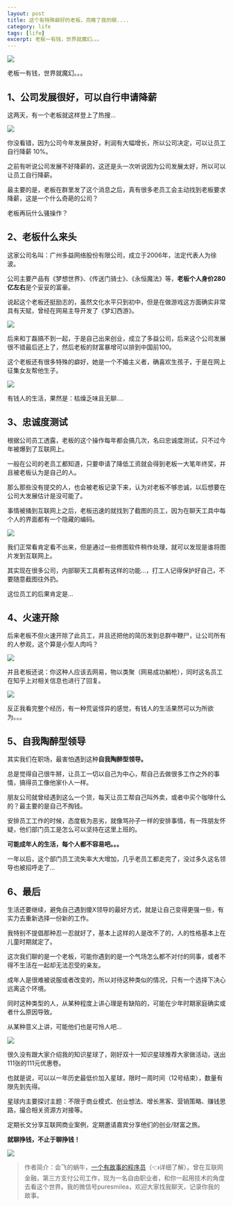 ```yaml
---
layout: post
title: 这个有特殊癖好的老板，亮瞎了我的眼....
category: life
tags: [life]
excerpt: 老板一有钱，世界就魔幻。。。
---
```


![](http://favorites.ren/assets/images/2020/it/pihao/pihao01.jpg) 

老板一有钱，世界就魔幻。。。


## 1、公司发展很好，可以自行申请降薪

这两天，有一个老板就这样登上了热搜...

![](http://favorites.ren/assets/images/2020/it/pihao/pihao02.jpg) 

你没看错，因为公司今年发展良好，利润有大幅增长，所以公司决定，可以让员工自行降薪 10%。

之前有听说公司发展不好降薪的，这还是头一次听说因为公司发展太好，所以可以让员工自行降薪。

最主要的是，老板在群里发了这个消息之后，真有很多老员工会主动找到老板要求降薪，这是一个什么奇葩的公司？

老板再玩什么骚操作？

## 2、老板什么来头

这家公司名叫：广州多益网络股份有限公司，成立于2006年，法定代表人为徐波。

公司主要产品有《梦想世界》、《传送门骑士》、《永恒魔法》等，**老板个人身价280亿左右**是个妥妥的富豪。

说起这个老板还挺励志的，虽然文化水平只到初中，但是在做游戏这方面确实非常具有天赋，曾经在网易主导开发了《梦幻西游》。

![](http://favorites.ren/assets/images/2020/it/pihao/pihao03.jpg) 

后来和丁磊搞不到一起，于是自己出来创业，成立了多益公司，后来这个公司发展很不错最后还上了，然后老板的财富暴增可以排到中国前100。

这个老板还有很多特殊的癖好，她是一个不婚主义者，确喜欢生孩子，于是在网上征集女友帮他生子。

![](http://favorites.ren/assets/images/2020/it/pihao/pihao04.jpg) 

有钱人的生活，果然是：枯燥乏味且无聊....

## 3、忠诚度测试

根据公司员工透露，老板的这个操作每年都会搞几次，名曰忠诚度测试，只不过今年被爆到了互联网上。

一般在公司的老员工都知道，只要申请了降低工资就会得到老板一大笔年终奖，并且被老板认为是自己的人。

那么那些没有提交的人，也会被老板记录下来，认为对老板不够忠诚，以后想要在公司大发展估计是没可能了。

事情被捅到互联网上之后，老板迅速的就找到了截图的员工，因为在聊天工具中每个人的界面都有一个隐藏的编码。

![](http://favorites.ren/assets/images/2020/it/pihao/pihao05.jpg) 

我们正常看肯定看不出来，但是通过一些修图软件稍作处理，就可以发现是谁将图片发到互联网上。

其实现在很多公司，内部聊天工具都有这样的功能...，打工人记得保护好自己，不要随意截图往外扔。

这位员工的后果肯定是...

## 4、火速开除

后来老板不但火速开除了此员工，并且还把他的简历发到总群中鞭尸，让公司所有的人参观，这个算是小型人肉吗？

![](http://favorites.ren/assets/images/2020/it/pihao/pihao06.jpg) 

并且老板还说：你这种人应该去网易，物以类聚（网易成功躺枪），同时这名员工在知乎上对相关信息也进行了回复。

![](http://favorites.ren/assets/images/2020/it/pihao/pihao07.jpg) 

反正我看完整个经历，有一种荒诞怪异的感觉，有钱人的生活果然可以为所欲为。。。


## 5、自我陶醉型领导

其实我们在职场，最害怕遇到这种**自我陶醉型领导。**

总是觉得自己很牛掰，让员工一切以自己为中心，帮自己去做很多工作之外的事情，搞得员工像他家仆人一样。

朋友公司就曾经遇到这么一个货，每天让员工帮自己叫外卖，或者中买个咖啡什么的？最主要的是自己不掏钱。

安排员工工作的时候，态度极为恶劣，就像骂孙子一样的安排事情，有一阵朋友怀疑，他们部门员工是怎么可以坚持在这里上班的。

**可能成年人的生活，每个人都不容易吧。。。**

一年以后，这个部门员工流失率大大增加，几乎老员工都走完了，没过多久这名领导也被招呼走了...

## 6、最后

生活还要继续，避免自己遇到傻X领导的最好方式，就是让自己变得更强一些，有实力去重新选择一份新的工作。

我特别不提倡那种忍一忍就好了，基本上这样的人是改不了的，人的性格基本上在儿童时期就定了。

这次我们聊的是一个老板，可能你遇到的是一个气场怎么都不对付的同事，或者不得不生活在一起却无法忍受的亲友。

成年人是很难被说服或者改变的，所以对待这种类似的情况，只有一个选择下决心远离这个环境。

同时这种类型的人，从某种程度上讲心理是有缺陷的，可能在少年时期家庭确实或者什么原因导致。

从某种意义上讲，可能他们也是可怜人吧...

![](http://favorites.ren/assets/images/2020/it/pihao/pihao08.jpg) 



很久没有跟大家介绍我的知识星球了，刚好双十一知识星球推荐大家做活动，送出111张的111元优惠卷。

也就是说，可以以一年历史最低价加入星球，限时一周时间（12号结束），数量有限先到先得。

星球内主要探讨主题：不限于商业模式、创业想法、增长黑客、营销策略、赚钱思路，撮合相关资源方对接等。

定期长文分享互联网商业案例，定期邀请嘉宾分享他们的创业/财富之旅。

**就聊挣钱，不止于聊挣钱！**

![](http://favorites.ren/assets/images/2020/it/pihao/pihao09.jpg) 


>作者简介：会飞的蜗牛，[一个有故事的程序员](https://mp.weixin.qq.com/s/bPk_-DcGF_7lTDoR1pKqVg)（👈详细了解）。曾在互联网金融，第三方支付公司工作，现为一名自由职业者，和你一起用技术的角度去看这个世界。我的微信号puresmilea，欢迎大家找我聊天，记录你我的故事。